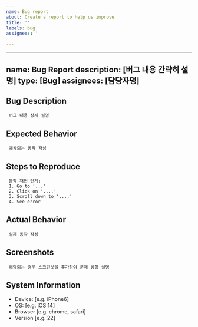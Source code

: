 ```yaml
---
name: Bug report
about: Create a report to help us improve
title: ''
labels: bug
assignees: ''

---
```


---
name: Bug Report
description: [버그 내용 간략히 설명]
type: [Bug]
assignees: [담당자명]
---

## Bug Description
     버그 내용 상세 설명

## Expected Behavior
     예상되는 동작 작성

## Steps to Reproduce
     동작 재현 단계:
     1. Go to '...'
     2. Click on '....'
     3. Scroll down to '....'
     4. See error

## Actual Behavior
     실제 동작 작성

## Screenshots
     해당되는 경우 스크린샷을 추가하여 문제 상황 설명

## System Information
 - Device: [e.g. iPhone6]
 - OS: [e.g. iOS 14]
 - Browser [e.g. chrome, safari]
 - Version [e.g. 22]
